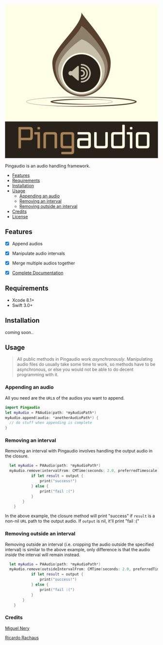 ![alt text](https://github.com/ricardorachaus/pingaudio/blob/master/Pingaudio/v3.png "Logo")

Pingaudio is an audio handling framework.

- [Features](#features)
- [Requirements](#requirements)
- [Installation](#installation)
- [Usage](#usage)
    - [Appending an audio](#appending-an-audio)
    - [Removing an interval](#removing-an-interval)
    - [Removing outside an interval](#removing-outside-an-interval)
- [Credits](#credits)
- [License](#license)


## Features

- [x] Append audios
- [x] Manipulate audio intervals
- [x] Merge multiple audios together
- [x] [Complete Documentation](https://github.com/ricardorachaus/pingaudio)


## Requirements
- Xcode 8.1+
- Swift 3.0+

## Installation
coming soon..

## Usage

> All public methods in Pingaudio work  _asynchronously_. Manipulating audio files do usually take some time to work, so methods have to be asynchronous, or else you would not be able to do decent programming with it.

### Appending an audio
All you need are the `URL`s of the audios you want to append.
```swift
import Pingaudio
let myAudio = PAAudio(path: *myAudioPath*)
myAudio.append(audio: *anotherAudioPath*) {
  // do stuff when appending is complete
}
```

### Removing an interval

Removing an interval with Pingaudio involves handling the output audio in the closure.

```swift
  let myAudio = PAAudio(path: *myAudioPath*)
  myAudio.remove(intervalFrom: CMTime(seconds: 2.0, preferredTimescale: 1), to: CMTime(seconds: 4.0, preferredTimescale: 1)) {(output: PAAudio?) -> Void in
            if let result = output {
                print("success!")
            } else {
                print("fail :(")
            }
        }
    }
```

In the above example, the closure method will print "success" if `result` is a non-nil `URL` path to the output audio. If `output` is nil, it'll print "fail :("



### Removing outside an interval

Removing outside an interval (i.e. cropping the audio outside the specified interval) is similar to the above example, only difference is that the audio _inside_ the interval will remain instead.

```swift
  let myAudio = PAAudio(path: *myAudioPath*)
  myAudio.remove(outsideIntervalFrom: CMTime(seconds: 2.0, preferredTimescale: 1), to: CMTime(seconds: 4.0, preferredTimescale: 1)) {(output: PAAudio?) -> Void in
            if let result = output {
                print("success!")
            } else {
                print("fail :(")
            }
        }
    }
```

### Credits
[Miguel Nery](https://github.com/MiguelNery)

[Ricardo Rachaus](https://github.com/ricardorachaus)
